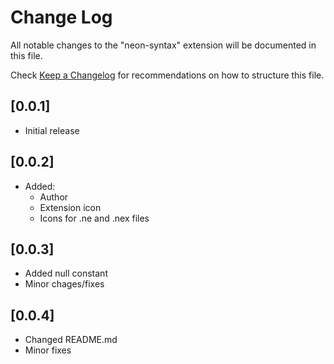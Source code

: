 # Change Log

All notable changes to the "neon-syntax" extension will be documented in this file.

Check [Keep a Changelog](http://keepachangelog.com/) for recommendations on how to structure this file.

## [0.0.1]

- Initial release

## [0.0.2]

- Added:
  - Author
  - Extension icon
  - Icons for .ne and .nex files

## [0.0.3]

- Added null constant
- Minor chages/fixes

## [0.0.4]

- Changed README.md
- Minor fixes
